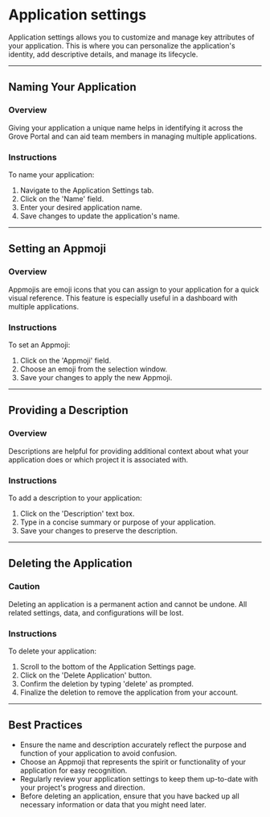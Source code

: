# Application settings

Application settings allows you to customize and manage key attributes of your application. This is where you can personalize the application's identity, add descriptive details, and manage its lifecycle.

---

## Naming Your Application

### Overview
Giving your application a unique name helps in identifying it across the Grove Portal and can aid team members in managing multiple applications.

### Instructions
To name your application:
1. Navigate to the Application Settings tab.
2. Click on the 'Name' field.
3. Enter your desired application name.
4. Save changes to update the application's name.

---

## Setting an Appmoji

### Overview
Appmojis are emoji icons that you can assign to your application for a quick visual reference. This feature is especially useful in a dashboard with multiple applications.

### Instructions
To set an Appmoji:
1. Click on the 'Appmoji' field.
2. Choose an emoji from the selection window.
3. Save your changes to apply the new Appmoji.

---

## Providing a Description

### Overview
Descriptions are helpful for providing additional context about what your application does or which project it is associated with.

### Instructions
To add a description to your application:
1. Click on the 'Description' text box.
2. Type in a concise summary or purpose of your application.
3. Save your changes to preserve the description.

---

## Deleting the Application

### Caution
Deleting an application is a permanent action and cannot be undone. All related settings, data, and configurations will be lost.

### Instructions
To delete your application:
1. Scroll to the bottom of the Application Settings page.
2. Click on the 'Delete Application' button.
3. Confirm the deletion by typing 'delete' as prompted.
4. Finalize the deletion to remove the application from your account.

---

## Best Practices

- Ensure the name and description accurately reflect the purpose and function of your application to avoid confusion.
- Choose an Appmoji that represents the spirit or functionality of your application for easy recognition.
- Regularly review your application settings to keep them up-to-date with your project's progress and direction.
- Before deleting an application, ensure that you have backed up all necessary information or data that you might need later.
